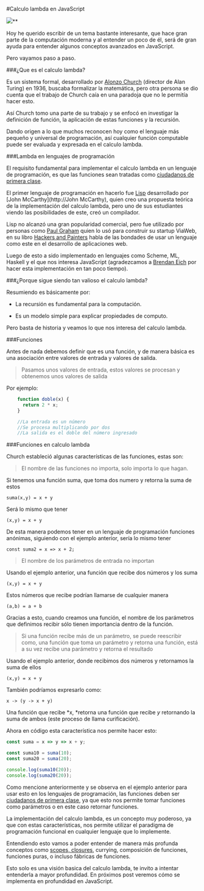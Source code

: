 #Calculo lambda en JavaScript

![](https://medium2.global.ssl.fastly.net/max/2048/1*qskwSGY2-uFTJSEWskpj3A.png)**

Hoy he querido escribir de un tema bastante interesante, que hace gran parte de la computación moderna y al entender un poco de él, será de gran ayuda para entender algunos conceptos avanzados en JavaScript.

Pero vayamos paso a paso.

###¿Que es el calculo lambda?

Es un sistema formal, desarrollado por [Alonzo Church](https://es.wikipedia.org/wiki/Alonzo_Church) (director de Alan Turing) en 1936, buscaba formalizar la matemática, pero otra persona se dio cuenta que el trabajo de Church caía en una paradoja que no le permitía hacer esto.

Así Church tomo una parte de su trabajo y se enfocó en investigar la definición de función, la aplicación de estas funciones y la recursión.

Dando origen a lo que muchos reconocen hoy como el lenguaje más pequeño y universal de programación, así cualquier función computable puede ser evaluada y expresada en el calculo lambda.

###Lambda en lenguajes de programación

El requisito fundamental para implementar el calculo lambda en un lenguaje de programación, es que las funciones sean tratadas como [ciudadanos de primera clase](https://medium.com/@yeion7/funciones-de-alto-orden-en-javascript-42d04769d9b5#.wb4iaqntz).

El primer lenguaje de programación en hacerlo fue [Lisp](https://es.wikipedia.org/wiki/Lisp) desarrollado por [John McCarthy](http://John McCarthy), quien creo una propuesta teórica de la implementación del calculo lambda, pero uno de sus estudiantes viendo las posibilidades de este, creó un compilador.

Lisp no alcanzó una gran popularidad comercial, pero fue utilizado por personas como [Paul Graham](https://twitter.com/paulg) quien lo usó para construir su startup ViaWeb, en su libro [Hackers and Painters](http://www.amazon.es/Hackers-Painters-Big-Ideas-Computer/dp/1449389554) habla de las bondades de usar un lenguaje como este en el desarrollo de aplicaciones web.

Luego de esto a sido implementado en lenguajes como Scheme, ML, Haskell y el que nos interesa JavaScript (agradezcamos a [Brendan Eich](https://twitter.com/brendaneich) por hacer esta implementación en tan poco tiempo).

###¿Porque sigue siendo tan valioso el calculo lambda?

Resumiendo es básicamente por:

* La recursión es fundamental para la computación.

* Es un modelo simple para explicar propiedades de computo.

Pero basta de historia y veamos lo que nos interesa del calculo lambda.

###Funciones

Antes de nada debemos definir que es una función, y de manera básica es una asociación entre valores de entrada y valores de salida.

> Pasamos unos valores de entrada, estos valores se procesan y obtenemos unos valores de salida

Por ejemplo:

```js
    function doble(x) {
      return 2 * x;
    }

    //La entrada es un número
    //Se procesa multiplicando por dos
    //La salida es el doble del número ingresado
```

###Funciones en calculo lambda

Church estableció algunas características de las funciones, estas son:
> El nombre de las funciones no importa, solo importa lo que hagan.

Si tenemos una función suma, que toma dos numero y retorna la suma de estos

    suma(x,y) = x + y

Será lo mismo que tener

    (x,y) = x + y

De esta manera podemos tener en un lenguaje de programación funciones anónimas, siguiendo con el ejemplo anterior, sería lo mismo tener

    const suma2 = x => x + 2;

> El nombre de los parámetros de entrada no importan

Usando el ejemplo anterior, una función que recibe dos números y los suma

    (x,y) = x + y

Estos números que recibe podrían llamarse de cualquier manera

    (a,b) = a + b

Gracias a esto, cuando creamos una función, el nombre de los parámetros que definimos recibir sólo tienen importancia dentro de la función.

> Si una función recibe más de un parámetro, se puede reescribir como, una función que toma un parámetro y retorna una función, está a su vez recibe una parámetro y retorna el resultado

Usando el ejemplo anterior, donde recibimos dos números y retornamos la suma de ellos

    (x,y) = x + y

También podríamos expresarlo como:

    x -> (y -> x + y)

Una función que recibe *x, *retorna una función que recibe *y* retornando la suma de ambos (este proceso de llama curificación).

Ahora en código esta característica nos permite hacer esto:

```js
const suma = x => y => x + y;

const suma10 = suma(10);
const suma20 = suma(20);

console.log(suma10(20));
console.log(suma20(20));
```

Como mencione anteriormente y se observa en el ejemplo anterior para usar esto en los lenguajes de programación, las funciones deben ser [ciudadanos de primera clase](https://medium.com/@yeion7/funciones-de-alto-orden-en-javascript-42d04769d9b5#.qmvjeo2ez), ya que esto nos permite tomar funciones como parámetros o en este caso retornar funciones.

La implementación del calculo lambda, es un concepto muy poderoso, ya que con estas características, nos permite utilizar el paradigma de programación funcional en cualquier lenguaje que lo implemente.

Entendiendo esto vamos a poder entender de manera más profunda conceptos como [scopes, closures](https://medium.com/@sergiodxa/definiendo-conceptos-closure-y-scope-en-javascript-9081f1e113e6#.nnq9abb7c), currying, composición de funciones, funciones puras, o incluso fábricas de funciones.

Esto solo es una visión basica del calculo lambda, te invito a intentar entenderla a mayor profundidad. En próximos post veremos cómo se implementa en profundidad en JavaScript.
